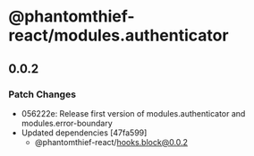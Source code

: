 # @phantomthief-react/modules.authenticator

## 0.0.2

### Patch Changes

- 056222e: Release first version of modules.authenticator and modules.error-boundary
- Updated dependencies [47fa599]
  - @phantomthief-react/hooks.block@0.0.2
